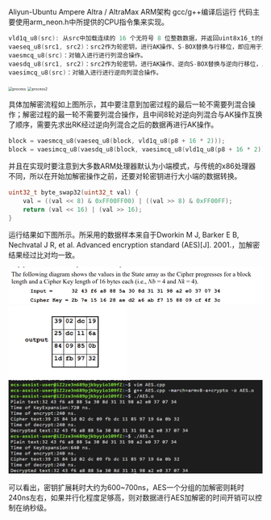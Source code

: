 Aliyun-Ubuntu Ampere Altra / AltraMax ARM架构 gcc/g++编译后运行
代码主要使用arm_neon.h中所提供的CPU指令集来实现。

```c++
vld1q_u8(src): 从src中加载连续的 16 个无符号 8 位整数数据，并返回uint8x16_t的结果  
vaeseq_u8(src1, src2)：src2作为轮密钥，进行AK操作、S-BOX替换与行移位，即应用于加密过程。
vaesmcq_u8(src)：对输入进行进行列混合操作。
vaesdq_u8(src1, src2)：src2作为轮密钥，进行AK操作、逆向S-BOX替换与逆向行移位，即应用于解密过程。
vaesimcq_u8(src)：对输入进行进行逆向列混合操作。
```

<img src=".\md_image\process.png" alt="process" style="zoom:50%;" />

<img src=".\md_image\process2.png" alt="process2" style="zoom:50%;" />

具体加解密流程如上图所示，其中要注意到加密过程的最后一轮不需要列混合操作；解密过程的最一轮不需要列混合操作，且中间8轮对逆向列混合与AK操作互换了顺序，需要先求出RK经过逆向列混合之后的数据再进行AK操作。

```c++
block = vaesmcq_u8(vaeseq_u8(block, vld1q_u8(p8 + 16 * 2)));
block = vaesimcq_u8(vaesdq_u8(block, vaesimcq_u8(vld1q_u8(p8 + 16 * 2))));
```

并且在实现时要注意到大多数ARM处理器默认为小端模式，与传统的x86处理器不同，所以在开始加解密操作之前，还要对轮密钥进行大小端的数据转换。

```c++
uint32_t byte_swap32(uint32_t val) {
	val = ((val << 8) & 0xFF00FF00) | ((val >> 8) & 0xFF00FF);
	return (val << 16) | (val >> 16);
}
```

运行结果如下图所示。所采用的数据样本来自于Dworkin M J, Barker E B, Nechvatal J R, et al. Advanced encryption standard (AES)[J]. 2001.，加解密结果经过比对均一致。

<img src=".\md_image\example1.png" alt="example1" style="zoom:80%;" />

<img src=".\md_image\example2.png" alt="example2" style="zoom:80%;" />

<img src=".\md_image\AES.png" alt="AES" style="zoom:80%;" />

可以看出，密钥扩展耗时大约为600~700ns，AES一个分组的加解密则耗时240ns左右，如果并行化程度足够高，则对数据进行AES加解密的时间开销可以控制在纳秒级。
